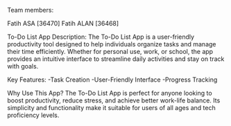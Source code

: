 Team members:

Fatih ASA [36470]
Fatih ALAN [36468]

To-Do List App Description:
The To-Do List App is a user-friendly productivity tool designed to help individuals organize tasks and manage their time efficiently. Whether for personal use, work, or school, the app provides an intuitive interface to streamline daily activities and stay on track with goals.

Key Features:
-Task Creation
-User-Friendly Interface
-Progress Tracking

Why Use This App?
The To-Do List App is perfect for anyone looking to boost productivity, reduce stress, and achieve better work-life balance. Its simplicity and functionality make it suitable for users of all ages and tech proficiency levels.
